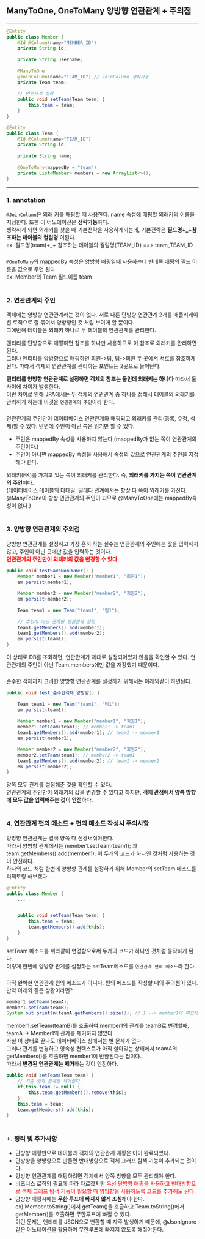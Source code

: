 ## ManyToOne, OneToMany 양방향 연관관계 + 주의점

---
```java
@Entity
public class Member {
    @Id @Column(name="MEMBER_ID")
    private String id;
    
    private String username;
    
    @ManyToOne
    @JoinColumn(name="TEAM_ID") // JoinColumn 생략가능
    private Team team;
    
    // 연관관계 설정
    public void setTeam(Team team) {
        this.team = team;
    }
}
```
```java
@Entity
public class Team {
    @Id @Column(name="TEAM_ID")
    private String id;
    
    private String name;
    
    @OneToMany(mappedBy = "team")
    private List<Member> members = new ArrayList<>();
}
```  
---
### 1. annotation
`@JoinColumn`은 외래 키를 매핑할 때 사용한다. name 속성에 매핑할 외래키의 이름을 지정한다. 또한 이 어노테이션은 **생략가능**하다.  
생략하게 되면 외래키를 찾을 때 기본전략을 사용하게되는데, 기본전략은 **필드명+_+참조하는 테이블의 컬럼명** 이된다.  
ex. 필드명(team)+_+ 참조하는 테이블의 컬럼명(TEAM_ID) ==> team_TEAM_ID  
###
`@OneToMany`의 mappedBy 속성은 양방향 매핑일때 사용하는데 반대쪽 매핑의 필드 이름을 값으로 주면 된다.  
ex. Member의 Team 필드이름 team  
#
### 2. 연관관계의 주인
객체에는 양방향 연관관계라는 것이 없다. 서로 다른 단방향 연관관계 2개를 애플리케이션 로직으로 잘 묶어서 양방향인 것 처럼 보이게 할 뿐이다.  
그에반해 테이블은 외래키 하나로 두 테이블의 연관관계를 관리한다.  
  
엔티티를 단방향으로 매핑하면 참조를 하나만 사용하므로 이 참조로 외래키를 관리하면 된다.  
그러나 엔티티를 양방향으로 매핑하면 회원->팀, 팀->회원 두 곳에서 서로를 참조하게된다. 따라서 객체의 연관관계를 관리하는 포인트는 2곳으로 늘어난다.  
  
**엔티티를 양방향 연관관계로 설정하면 객체의 참조는 둘인데 외래키는 하나다** 따라서 둘 사이에 차이가 발생한다.  
이런 차이로 인해 JPA에서는 두 객체의 연관관계 중 하나를 정해서 테이블의 외래키를 관리하게 하는데 이것을 `연관관계의 주인`이라 한다.  
###
연관관계의 주인만이 데이터베이스 연관관계와 매핑되고 외래키를 관리(등록, 수정, 삭제)할 수 있다. 반면에 주인이 아닌 쪽은 읽기만 할 수 있다.
  
- 주인은 mappedBy 속성을 사용하지 않는다.(mappedBy가 없는 쪽이 연관관계의 주인이다.)
- 주인이 아니면 mappedBy 속성을 사용해서 속성의 값으로 연관관계의 주인을 지정해야 한다.
  
외래키(FK)를 가지고 있는 쪽이 외래키를 관리한다. 즉, **외래키를 가지는 쪽이 연관관계의 주인**이다.  
(데이터베이스 테이블의 다대일, 일대다 관계에서는 항상 다 쪽이 외래키를 가진다. @ManyToOne이 항상 연관관계의 주인이 되므로 @ManyToOne에는 mappedBy속성이 없다.)  
#
### 3. 양방향 연관관계의 주의점
양방향 연관관계를 설정하고 가장 흔히 하는 실수는 연관관계의 주인에는 값을 입력하지 않고, 주인이 아닌 곳에만 값을 입력하는 것이다.  
<span style="color:red;">**연관관계의 주인만이 외래키의 값을 변경할 수 있다**</span>  
```java
public void testSaveNonOwner() {
    Member member1 = new Member("member1", "회원1");
    em.persist(member1);
    
    Member member2 = new Member("member2", "회원2");
    em.persist(member2);
        
    Team team1 = new Team("team1", "팀1");
    
    // 주인이 아닌 곳에만 연관관계 설정
    team1.getMembers().add(member1);
    team1.getMembers().add(member2);
    em.persist(team1);
}
```
이 상태로 DB를 조회하면, 연관관계가 제대로 설정되어있지 않음을 확인할 수 있다. 연관관계의 주인이 아닌 Team.members에만 값을 저장했기 때문이다.  
###
순수한 객체까지 고려한 양방향 연관관계를 설정하기 위해서는 아래와같이 하면된다.  
```java
public void test_순수한객체_양방향() {
        
    Team team1 = new Team("team1", "팀1");
    em.persist(team1);
    
    Member member1 = new Member("member1", "회원1");
    member1.setTeam(team1); // member1 -> team1
    team1.getMembers().add(member1); // team1 -> member1
    em.persist(member1);

    Member member2 = new Member("member2", "회원2");
    member2.setTeam(team1); // member2 -> team1
    team1.getMembers().add(member2); // team1 -> member2
    em.persist(member2);
}
```
양쪽 모두 관계를 설정해준 것을 확인할 수 있다.  
연관관계의 주인만이 외래키의 값을 변경할 수 있다고 하지만, **객체 관점에서 양쪽 방향에 모두 값을 입력해주는 것이 안전**하다.  
#
### 4. 연관관계 편의 메소드 + 편의 메소드 작성시 주의사항
양방향 연관관계는 결국 양쪽 다 신경써줘야한다.  
따라서 양방향 관계에서는 member1.setTeam(team1); 과 team.getMembers().add(member1); 이 두개의 코드가 하나인 것처럼 사용하는 것이 안전하다.  
하나의 코드 처럼 한번에 양방향 관계를 설정하기 위해 Member의 setTeam 메소드를 리팩토링 해보겠다.
```java
@Entity
public class Member {
    ...


    public void setTeam(Team team) {
        this.team = team;
        team.getMembers().add(this);
    }
}
```
setTeam 메소드를 위와같이 변경함으로써 두개의 코드가 하나인 것처럼 동작하게 된다.  
이렇게 한번에 양방향 관계를 설정하는 setTeam메소드를 `연관관계 편의 메소드`라 한다.  
###
아직 완벽한 연관관계 편의 메소드가 아니다. 편의 메소드를 작성할 때의 주의점이 있다.  
만약 아래와 같은 상황이라면?  
```java
member1.setTeam(teamA);
member1.setTeam(teamB);
System.out.println(teamA.getMembers().size()); // 1 --> member1이 여전히 조회된다.
```
member1.setTeam(teamB)를 호출하여 member1의 관계를 teamB로 변경할때, teamA -> Member1의 관계를 제거하지 않았다.  
사실 이 상태로 끝나도 데이터베이스 상에서는 별 문제가 없다.  
그러나 관계를 변경하고 영속성 컨텍스트가 아직 살아있는 상태에서 teamA의 getMembers()를 호출하면 member1이 반환된다는 점이다.  
따라서 **변경된 연관관계는 제거**하는 것이 안전하다.  
```java
public void setTeam(Team team) {
    // 기존 팀과 관계를 제거한다.
    if(this.team != null) {
        this.team.getMembers().remove(this);    
    }
    this.team = team;
    team.getMembers().add(this);
}
```
#
### +. 정리 및 추가사항
- 단방향 매핑만으로 테이블과 객체의 연관관계 매핑은 이미 완료되었다.
- 단방향을 양방향으로 만들면 반대방향으로 객체 그래프 탐색 기능이 추가되는 것이다.
- 양방향 연관관계를 매핑하려면 객체에서 양쪽 방향을 모두 관리해야 한다.
- 비즈니스 로직의 필요에 따라 다르겠지만 <span style="color:red;">우선 단방향 매핑을 사용하고 반대방향으로 객체 그래프 탐색 기능이 필요할 때 양방향을 사용하도록 코드를 추가해도 된다.</span>
- 양방향 매핑시에는 **무한 루프에 빠지지 않게 조심**해야 한다.  
ex) Member.toString()에서 getTeam()을 호출하고 Team.toString()에서 getMember()를 호출하면 무한루프에 빠질 수 있다.  
이런 문제는 엔티티를 JSON으로 변환할 때 자주 발생하기 때문에, @JsonIgnore 같은 어노테이션을 활용하여 무한루프에 빠지지 않도록 해줘야한다.

